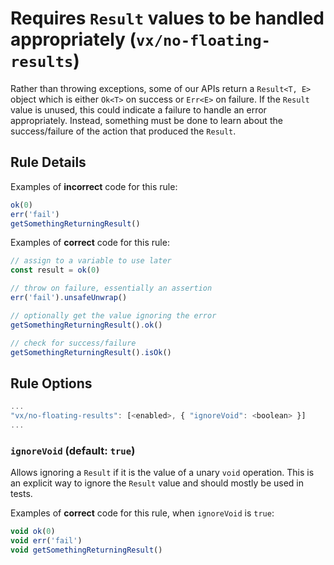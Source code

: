 # Requires `Result` values to be handled appropriately (`vx/no-floating-results`)

Rather than throwing exceptions, some of our APIs return a `Result<T, E>` object
which is either `Ok<T>` on success or `Err<E>` on failure. If the `Result` value
is unused, this could indicate a failure to handle an error appropriately.
Instead, something must be done to learn about the success/failure of the action
that produced the `Result`.

## Rule Details

Examples of **incorrect** code for this rule:

```ts
ok(0)
err('fail')
getSomethingReturningResult()
```

Examples of **correct** code for this rule:

```ts
// assign to a variable to use later
const result = ok(0)

// throw on failure, essentially an assertion
err('fail').unsafeUnwrap()

// optionally get the value ignoring the error
getSomethingReturningResult().ok()

// check for success/failure
getSomethingReturningResult().isOk()
```

## Rule Options

```js
...
"vx/no-floating-results": [<enabled>, { "ignoreVoid": <boolean> }]
...
```

### `ignoreVoid` (default: `true`)

Allows ignoring a `Result` if it is the value of a unary `void` operation. This
is an explicit way to ignore the `Result` value and should mostly be used in
tests.

Examples of **correct** code for this rule, when `ignoreVoid` is `true`:

```ts
void ok(0)
void err('fail')
void getSomethingReturningResult()
```
